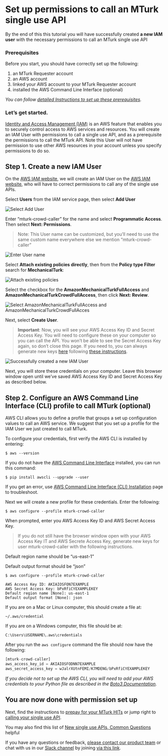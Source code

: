 # Set up permissions to call an MTurk single use API
By the end of this this tutorial you will have successfully created __a new IAM user__ with the necessary permissions to call an MTurk single use API

### Prerequisites
Before you start, you should have correctly set up the following:
1. an MTurk Requester account
1. an AWS account
1. linked your AWS account to your MTurk Requester account
1. installed the AWS Command Line Interface (optional)
 
*You can follow [detailed Instructions to set up these prerequisites].*

### Let’s get started.
[Identity and Access Management (IAM)] is an AWS feature that enables you to securely control access to AWS services and resources. You will create an IAM User with permissions to call a single use API, and as a prerequisite the permissions to call the MTurk API. Note this User will not have permission to use other AWS resources in your account unless you specify permissions to do so.

## Step 1. Create a new IAM User
On the [AWS IAM website], we will create an IAM User on the [AWS IAM website], who will have to correct permissions to call any of the single use APIs.

Select __Users__ from the IAM service page, then select __Add User__

![Select Add User][Add IAM User]

Enter “mturk-crowd-caller” for the name and select __Programmatic Access__. Then select __Next: Permissions__.

>Note: This User name can be customized, but you’ll need to use the same custom name everywhere else we mention “mturk-crowd-caller”

![Enter User name][Set User Details]

Select __Attach existing policies directly__, then from the __Policy type Filter__ search for __MechanicalTurk__:

![Attach existing policies][Attach existing policies]

Select the checkbox for the __AmazonMechanicalTurkFullAccess__ and __AmazonMechanicalTurkCrowdFullAccess__, then click __Next: Review__.

![Select AmazonMechanicalTurkFullAccess and AmazonMechanicalTurkCrowdFullAcces ][Create User]


Next, select __Create User__.
> __Important__:
> Now, you will see your AWS Access Key ID and Secret Access Key. You will need to configure these on your computer so you can call the API. You won’t be able to see the Secret Access Key again, so don’t close this page. If you need to, you can always generate new keys [here] following [these instructions].

![Successfully created a new IAM User][Final Add User]


Next, you will store these credentials on your computer. Leave this browser window open until we’ve saved AWS Access Key ID and Secret Access Key as described below.

## Step 2. Configure an AWS Command Line Interface (CLI) profile to call MTurk (optional)
AWS CLI allows you to define a profile that groups a set up configuration values to call an AWS service. We suggest that you set up a profile for the IAM User we just created to call MTurk.

To configure your credentials, first verify the AWS CLI is installed by entering:

```
$ aws --version
```

If you do not have the [AWS Command Line Interface] installed, you can run this command:

```
$ pip install awscli --upgrade --user
```

If you get an error, use [AWS Command Line Interface (CLI) Installation] page to troubleshoot.

Next we will create a new profile for these credentials. Enter the following:

```
$ aws configure --profile mturk-crowd-caller
```

When prompted, enter you AWS Access Key ID and AWS Secret Access Key.
> If you do not still have the browser window open with your AWS Access Key IT and AWS Secrete Access Key, generate new keys for user mturk-crowd-caller with the following instructions.

Default region name should be “us-east-1”

Default output format should be “json”

```
$ aws configure --profile mturk-crowd-caller 
 
AWS Access Key ID: AKIAIOSFON7EXAMPLE  
AWS Secret Access Key: bPxRfiCYEXAMPLEKEY  
Default region name [None]: us-east-1
Default output format [None]: json
```

If you are on a Mac or Linux computer, this should create a file at:

```
~/.aws/credential
```

If you are on a Windows computer, this file should be at:

```
C:\Users\USERNAME\.aws\credentials
```

After you run the ```aws configure``` command the file should now have the following:

```python
[mturk-crowd-caller]
aws_access_key_id = AKIAIOSFODNN7EXAMPLE
aws_secret_access_key = wJalrXUtnFEMI/K7MDENG/bPxRfiCYEXAMPLEKEY
```

*If you decide not to set up the AWS CLI, you will need to add your AWS credentials to your Python file as described in the [Boto3 Documentation].*

	
## You are now done with permission set up
Next, find the instructions to [prepay for your MTurk HITs] or jump right to [calling your single use API].

You may also find this list of [New single use APIs, Common Questions] helpful

If you have any questions or feedback, [please contact our product team] or chat with us in our [Slack channel] by joining [via this link].

[Add IAM User]: https://cdn-images-1.medium.com/max/1600/1*xxCDJ2YBmSeu5fLMp4WjmQ.png
[Set User Details]: https://cdn-images-1.medium.com/max/2000/1*NRstuzYkVH5GTFWZB_8_Vw.png
[Attach existing policies]: https://cdn-images-1.medium.com/max/1600/1*Gr-EaAtsbdhwOL748L69tQ.png
[Create User]: https://cdn-images-1.medium.com/max/1600/1*Q-NRT8GaLjEZ6gDTkR3xiw.png
[Final Add User]: https://s3-us-west-2.amazonaws.com/mturk-docs-media/Final_Add_User.png

[requester.mturk.com]: https://requester.mturk.com/
[portal.aws.amazon.com]: https://portal.aws.amazon.com/gp/aws/developer/registration/index.html?nc2=h_ct
[requester.mturk.com/developer]: http://requester.mturk.com/developer
[AWS Command Line Interface]: http://docs.aws.amazon.com/cli/latest/userguide/installing.html
[detailed Instructions to set up these prerequisites]: step_0_setup_accounts.md
[Identity and Access Management (IAM)]: https://aws.amazon.com/iam/
[AWS IAM website]: https://console.aws.amazon.com/iam/home?region=us-east-1#/policies
[AWS IAM website]: https://console.aws.amazon.com/iam/home?region=us-east-1#/users
[here]: https://console.aws.amazon.com/iam/home?region=us-east-1#/users/mturk-crowd-caller?section=security_credentials
[these instructions]: http://docs.aws.amazon.com/IAM/latest/UserGuide/id_credentials_access-keys.html#Using_CreateAccessKey
[AWS Command Line Interface (CLI) Installation]: https://docs.aws.amazon.com/cli/latest/userguide/installing.html
[for user mturk-crowd-caller]: https://console.aws.amazon.com/iam/home?region=us-east-1#/users/mturk-crowd-caller?section=security_credentials
[instructions]: https://docs.aws.amazon.com/IAM/latest/UserGuide/id_credentials_access-keys.html#Using_CreateAccessKey
[Boto3 Documentation]: https://boto3.readthedocs.io/en/latest/guide/configuration.html
[prepay for your MTurk HITs]: https://medium.com/@mechanicalturk/paying-for-work-from-preview-api-481ab24da26d
[calling your single use API]: step_2_first_task.md
[New single use APIs, Common Questions]: ../readme.md#what-apis-are-available
[please contact our product team]: mailto:mturk-requester-preview@amazon.com
[Slack channel]: https://amzn-mturk.slack.com/
[via this link]: https://join.slack.com/t/amzn-mturk/shared_invite/MjM4MzczOTI5MDQ3LTE1MDQ3MzU0MTItMzhlMTg2OWRhNA
